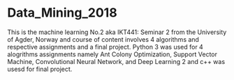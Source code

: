 # Data_Mining_2018
This is the machine learning No.2 aka IKT441: Seminar 2 from the University of Agder, Norway and course of content involves 4 algorithms 
and respective assignments and a final project. 
Python 3 was used for 4 alogrithms assignments namely Ant Colony Optimization, Support Vector Machine, Convolutional Neural Network, 
and  Deep Learning 2 
and c++ was usesd for final project. 
